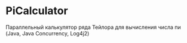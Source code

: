 # PiCalculator
Параллельный калькулятор ряда Тейлора для вычисления числа пи (Java, Java Concurrency, Log4j2)

